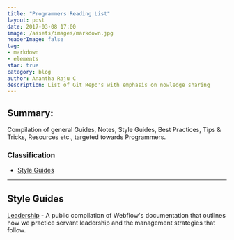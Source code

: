```yaml
---
title: "Programmers Reading List"
layout: post
date: 2017-03-08 17:00
image: /assets/images/markdown.jpg
headerImage: false
tag:
- markdown
- elements
star: true
category: blog
author: Anantha Raju C
description: List of Git Repo's with emphasis on nowledge sharing
---
```


## Summary:

Compilation of general Guides, Notes, Style Guides, Best Practices, Tips & Tricks, Resources etc., targeted towards Programmers.

### Classification
- [Style Guides](#style-guides)

---

## Style Guides

<a href="https://github.com/webflow/leadership/blob/master/tech_lead.md" target="_blank" >Leadership</a> - A public compilation of Webflow's documentation that outlines how we practice servant leadership and the management strategies that follow.

